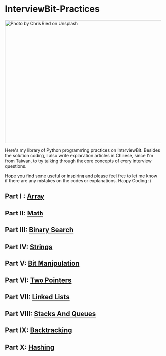 # InterviewBit-Practices
<img src="https://github.com/woodyko3234/InterviewBit-Practices/blob/master/chris-ried-512801-unsplash.jpg" height="400" width="600" title="Photo by Chris Ried on Unsplash">

Here's my library of Python programming practices on InterviewBit.
Besides the solution coding, I also write explanation articles in Chinese, since I'm from Taiwan, to try talking through the core concepts of every interview questions.

Hope you find some useful or inspiring and please feel free to let me know if there are any mistakes on the codes or explanations. Happy Coding :)

## Part I : [Array](https://github.com/woodyko3234/InterviewBit-Practices/blob/master/Arrays/README.md)
## Part II: [Math](https://github.com/woodyko3234/InterviewBit-Practices/blob/master/Math/README.md)
## Part III: [Binary Search](https://github.com/woodyko3234/InterviewBit-Practices/blob/master/Binary%20Search/README.md)
## Part IV: [Strings](https://github.com/woodyko3234/InterviewBit-Practices/blob/master/Strings/README.md)
## Part V: [Bit Manipulation](https://github.com/woodyko3234/InterviewBit-Practices/blob/master/Bit%20Manipulation/README.md)
## Part VI: [Two Pointers](https://github.com/woodyko3234/InterviewBit-Practices/blob/master/Two%20Pointers/README.md)
## Part VII: [Linked Lists](https://github.com/woodyko3234/InterviewBit-Practices/tree/master/Linked%20Lists/README.md)
## Part VIII: [Stacks And Queues](https://github.com/woodyko3234/InterviewBit-Practices/blob/master/Stacks%20And%20Queues/README.md)
## Part IX: [Backtracking](https://github.com/woodyko3234/InterviewBit-Practices/blob/master/Backtracking/README.md)
## Part X: [Hashing](https://github.com/woodyko3234/InterviewBit-Practices/blob/master/Hashing/README.md)
